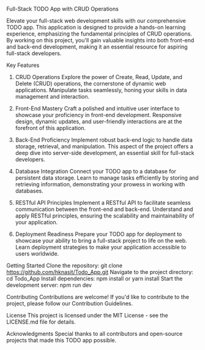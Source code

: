 Full-Stack TODO App with CRUD Operations

Elevate your full-stack web development skills with our comprehensive TODO app. This application is designed to provide a hands-on learning experience, emphasizing the fundamental principles of CRUD operations. By working on this project, you'll gain valuable insights into both front-end and back-end development, making it an essential resource for aspiring full-stack developers.

Key Features
1. CRUD Operations
Explore the power of Create, Read, Update, and Delete (CRUD) operations, the cornerstone of dynamic web applications. Manipulate tasks seamlessly, honing your skills in data management and interaction.

2. Front-End Mastery
Craft a polished and intuitive user interface to showcase your proficiency in front-end development. Responsive design, dynamic updates, and user-friendly interactions are at the forefront of this application.

3. Back-End Proficiency
Implement robust back-end logic to handle data storage, retrieval, and manipulation. This aspect of the project offers a deep dive into server-side development, an essential skill for full-stack developers.

4. Database Integration
Connect your TODO app to a database for persistent data storage. Learn to manage tasks efficiently by storing and retrieving information, demonstrating your prowess in working with databases.

5. RESTful API Principles
Implement a RESTful API to facilitate seamless communication between the front-end and back-end. Understand and apply RESTful principles, ensuring the scalability and maintainability of your application.

6. Deployment Readiness
Prepare your TODO app for deployment to showcase your ability to bring a full-stack project to life on the web. Learn deployment strategies to make your application accessible to users worldwide.

Getting Started
Clone the repository: git clone https://github.com/hknasit/Todo_App.git
Navigate to the project directory: cd Todo_App
Install dependencies: npm install or yarn install
Start the development server: npm run dev

Contributing
Contributions are welcome! If you'd like to contribute to the project, please follow our Contribution Guidelines.

License
This project is licensed under the MIT License - see the LICENSE.md file for details.

Acknowledgments
Special thanks to all contributors and open-source projects that made this TODO app possible.